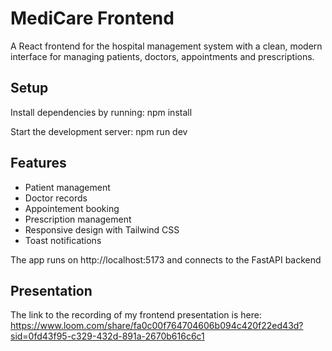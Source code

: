 # MediCare Frontend

A React frontend for the hospital management system with a clean, modern interface for managing patients, doctors, appointments and prescriptions.

## Setup

Install dependencies by running: 
    npm install

Start the development server:
    npm run dev

## Features

- Patient management 
- Doctor records
- Appointement booking 
- Prescription management
- Responsive design with Tailwind CSS
- Toast notifications

The app runs on http://localhost:5173 and connects to the FastAPI backend

## Presentation

The link to the recording of my frontend presentation is here: https://www.loom.com/share/fa0c00f764704606b094c420f22ed43d?sid=0fd43f95-c329-432d-891a-2670b616c6c1

